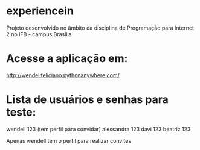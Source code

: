 # experiencein
Projeto desenvolvido no âmbito da disciplina de Programação para Internet 2 no IFB - campus Brasília

# Acesse a aplicação em:
http://wendellfeliciano.pythonanywhere.com/

# Lista de usuários e senhas para teste:
wendell     123 (tem perfil para convidar)
alessandra  123 
davi        123
beatriz     123

Apenas wendell tem o perfil para realizar convites